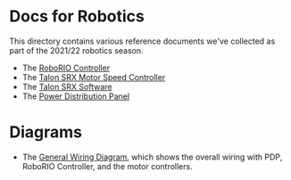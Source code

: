 # Docs for Robotics

This directory contains various reference documents we've collected as part
of the 2021/22 robotics season.

* The [RoboRIO Controller](RoboRIO-User-Manual.pdf)
* The [Talon SRX Motor Speed Controller](Talon-SRX-User-Manual.pdf)
* The [Talon SRX Software](Talon-SRX-Software-Manual.pdf)
* The [Power Distribution Panel](Power-Distribution-Panel-User-Manual.pdf)

# Diagrams

* The [General Wiring Diagram](General-Wiring-Diagram.svg), which shows the
  overall wiring with PDP, RoboRIO Controller, and the motor controllers.

